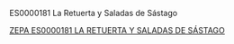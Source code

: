 ES0000181 La Retuerta y Saladas de Sástago

[ZEPA ES0000181 LA RETUERTA Y SALADAS DE SÁSTAGO](https://natura2000.eea.europa.eu/Natura2000/SDF.aspx?site=ES0000181)
